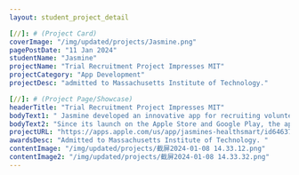 ```yaml
---
layout: student_project_detail

[//]: # (Project Card)
coverImage: "/img/updated/projects/Jasmine.png"
pagePostDate: "11 Jan 2024"
studentName: "Jasmine"
projectName: "Trial Recruitment Project Impresses MIT"
projectCategory: "App Development"
projectDesc: "admitted to Massachusetts Institute of Technology."

[//]: # (Project Page/Showcase)
headerTitle: "Trial Recruitment Project Impresses MIT"
bodyText1: " Jasmine developed an innovative app for recruiting volunteers for clinical trials of new drugs. What makes this app unique is its ability to intelligently push clinical trial opportunities that match the user's background information."
bodyText2: "Since its launch on the Apple Store and Google Play, the app has received widespread acclaim and caught the attention of the Massachusetts Institute of Technology (MIT). This not only earned Jasmine an admission opportunity to the prestigious institution but also made a significant contribution to the global healthcare and medical field."
projectURL: "https://apps.apple.com/us/app/jasmines-healthsmart/id6463776262"
awardsDesc: "Admitted to Massachusetts Institute of Technology. "
contentImage: "/img/updated/projects/截屏2024-01-08 14.33.12.png"
contentImage2: "/img/updated/projects/截屏2024-01-08 14.33.32.png"
---
```

